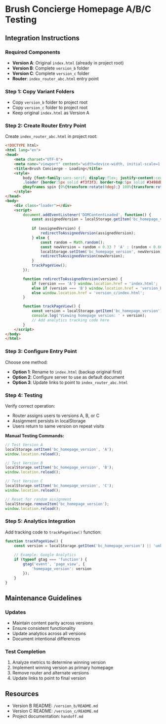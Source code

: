 # Brush Concierge Homepage A/B/C Testing

## Integration Instructions

### Required Components
- **Version A**: Original `index.html` (already in project root)
- **Version B**: Complete `version_b` folder
- **Version C**: Complete `version_c` folder
- **Router**: `index_router_abc.html` entry point

### Step 1: Copy Variant Folders
- Copy `version_b` folder to project root
- Copy `version_c` folder to project root
- Keep original `index.html` as Version A

### Step 2: Create Router Entry Point
Create `index_router_abc.html` in project root:

```html
<!DOCTYPE html>
<html lang="en">
<head>
    <meta charset="UTF-8">
    <meta name="viewport" content="width=device-width, initial-scale=1.0">
    <title>Brush Concierge - Loading</title>
    <style>
        body {font-family:sans-serif; display:flex; justify-content:center; align-items:center; height:100vh; margin:0; background-color:#f8f9fa;}
        .loader {border:5px solid #f3f3f3; border-top:5px solid #3498db; border-radius:50%; width:40px; height:40px; animation:spin 1s linear infinite;}
        @keyframes spin {0%{transform:rotate(0deg);} 100%{transform:rotate(360deg);}}
    </style>
</head>
<body>
    <div class="loader"></div>
    <script>
        document.addEventListener('DOMContentLoaded', function() {
            const assignedVersion = localStorage.getItem('bc_homepage_version');
            
            if (assignedVersion) {
                redirectToAssignedVersion(assignedVersion);
            } else {
                const random = Math.random();
                const newVersion = random < 0.33 ? 'A' : (random < 0.66 ? 'B' : 'C');
                localStorage.setItem('bc_homepage_version', newVersion);
                redirectToAssignedVersion(newVersion);
            }
            trackPageView();
        });

        function redirectToAssignedVersion(version) {
            if (version === 'A') window.location.href = 'index.html';
            else if (version === 'B') window.location.href = 'version_b/index.html';
            else window.location.href = 'version_c/index.html';
        }

        function trackPageView() {
            const version = localStorage.getItem('bc_homepage_version') || 'unknown';
            console.log('Viewing homepage version: ' + version);
            // Add analytics tracking code here
        }
    </script>
</body>
</html>
```

### Step 3: Configure Entry Point
Choose one method:
- **Option 1**: Rename to `index.html` (backup original first)
- **Option 2**: Configure server to use as default document
- **Option 3**: Update links to point to `index_router_abc.html`

### Step 4: Testing
Verify correct operation:
- Router assigns users to versions A, B, or C
- Assignment persists in localStorage
- Users return to same version on repeat visits

**Manual Testing Commands:**
```javascript
// Test Version A
localStorage.setItem('bc_homepage_version', 'A'); 
window.location.reload();

// Test Version B
localStorage.setItem('bc_homepage_version', 'B'); 
window.location.reload();

// Test Version C
localStorage.setItem('bc_homepage_version', 'C'); 
window.location.reload();

// Reset for random assignment
localStorage.removeItem('bc_homepage_version'); 
window.location.reload();
```

### Step 5: Analytics Integration
Add tracking code to `trackPageView()` function:

```javascript
function trackPageView() {
    const version = localStorage.getItem('bc_homepage_version') || 'unknown';
    
    // Example: Google Analytics
    if (typeof gtag === 'function') {
        gtag('event', 'page_view', {
            'homepage_version': version
        });
    }
}
```

## Maintenance Guidelines

### Updates
- Maintain content parity across versions
- Ensure consistent functionality
- Update analytics across all versions
- Document intentional differences

### Test Completion
1. Analyze metrics to determine winning version
2. Implement winning version as primary homepage
3. Remove router and alternate versions
4. Update links to point to final version

## Resources
- Version B README: `/version_b/README.md`
- Version C README: `/version_c/README.md`
- Project documentation: `handoff.md`
